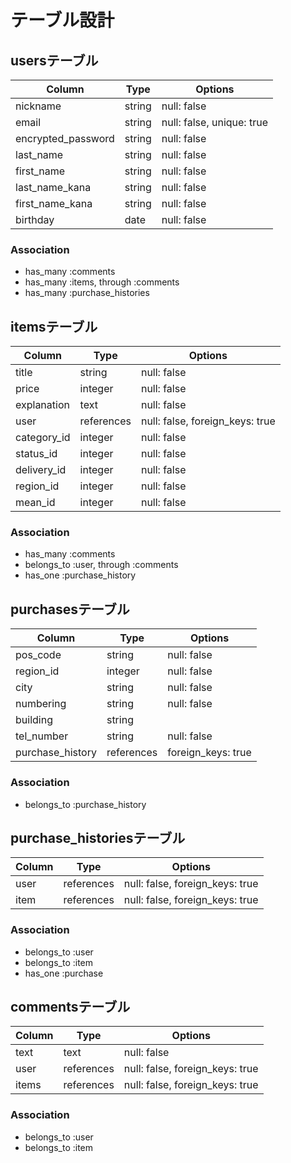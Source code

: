 # テーブル設計

## usersテーブル

|       Column       |  Type   |          Options          |
| ------------------ | ------- | ------------------------- |
| nickname           | string  | null: false               |
| email              | string  | null: false, unique: true |
| encrypted_password | string  | null: false               |
| last_name          | string  | null: false               |
| first_name         | string  | null: false               |
| last_name_kana     | string  | null: false               |
| first_name_kana    | string  | null: false               |
| birthday           | date    | null: false               |

### Association

- has_many :comments
- has_many :items, through :comments
- has_many :purchase_histories

## itemsテーブル

|    Column   |     Type   |              Options            |
| ----------- | ---------- | ------------------------------- |
| title       | string     | null: false                     |
| price       | integer    | null: false                     |
| explanation | text       | null: false                     |
| user        | references | null: false, foreign_keys: true |
| category_id | integer    | null: false                     |
| status_id   | integer    | null: false                     |
| delivery_id | integer    | null: false                     |
| region_id   | integer    | null: false                     |
| mean_id     | integer    | null: false                     |

### Association

- has_many   :comments
- belongs_to :user, through :comments
- has_one    :purchase_history

## purchasesテーブル

|       Column     |    Type    |   Options          |
| ---------------- | ---------- | ------------------ |
| pos_code         | string     | null: false        |
| region_id        | integer    | null: false        |
| city             | string     | null: false        |
| numbering        | string     | null: false        |
| building         | string     |                    |
| tel_number       | string     | null: false        |
| purchase_history | references | foreign_keys: true |

### Association

- belongs_to :purchase_history

## purchase_historiesテーブル

| Column |    Type    |             Options             |
| ------ | -----------|-------------------------------- |
| user   | references | null: false, foreign_keys: true |
| item   | references | null: false, foreign_keys: true |

### Association

- belongs_to :user
- belongs_to :item
- has_one    :purchase

## commentsテーブル

| Column |    Type    |              Options            |
| ------ | ---------- | ------------------------------- |
| text   | text       | null: false                     |
| user   | references | null: false, foreign_keys: true |
| items  | references | null: false, foreign_keys: true |

### Association

- belongs_to :user
- belongs_to :item